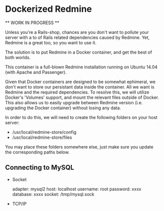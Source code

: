 # Dockerized Redmine

** WORK IN PROGRESS **

Unless you're a Rails-shop, chances are you don't want to pollute your server with a to of Rails related dependencies caused by Redmine. Yet, Redmine is a great too, so you want to use it.

The solution is to put Redmine in a Docker container, and get the best of both worlds.

This container is a full-blown Redmine installation running on Ubuntu 14.04 (with Apache and Passenger).

Given that Docker containers are designed to be somewhat ephimeral, we don't want to store our persistant data inside the container. All we want is Redmine and the required dependencies. To resolve this, we will utilize Docker's 'Volumes' support, and mount the relevant files outside of Docker. This also allows us to easily upgrade between Redmine version (i.e. upgrading the Docker container) without losing any data.

In order to do this, we will need to create the following folders on your host server:

 * /usr/local/redmine-store/config
 * /usr/local/redmine-store/files

You may place these folders somewhere else, just make sure you update the corresponding paths below.



## Connecting to MySQL

* Socket

    adapter: mysql2
    host: localhost
    username: root
    password: xxxx
    database: xxxx
    socket: /tmp/mysql.sock


* TCP/IP


